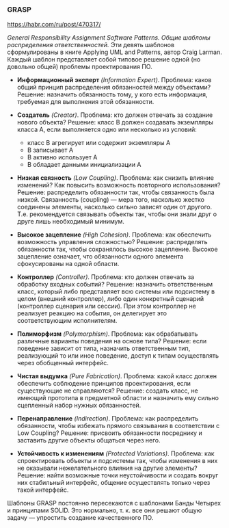 ### GRASP

https://habr.com/ru/post/470317/

*General Responsibility Assignment Software Patterns. Общие шаблоны распределения ответственностей.* Эти девять шаблонов сформулированы в книге Applying UML and Patterns, автор Craig Larman. Каждый шаблон представляет собой типовое решение одной (но довольно общей) проблемы проектирования ПО.

* **Информационный эксперт** *(Information Expert)*. Проблема: каков общий принцип распределения обязанностей между объектами? Решение: назначить обязанность тому, у кого есть информация, требуемая для выполнения этой обязанности.

* **Создатель** *(Creator)*. Проблема: кто должен отвечать за создание нового объекта? Решение: класс B должен создавать экземпляры класса А, если выполняется одно или несколько из условий:
  * класс B агрегирует или содержит экземпляры A
  * B записывает A
  * B активно использует A
  * B обладает данными инициализации A
  
* **Низкая связность** *(Low Coupling)*. Проблема: как снизить влияние изменений? Как повысить возможность повторного использования? Решение: распределить обязанности так, чтобы связанность была низкой. Связанность (coupling) — мера того, насколько жестко соединены элементы, насколько сильно зависят один от другого. Т.е. рекомендуется связывать объекты так, чтобы они знали друг о друге лишь необходимый минимум.

* **Высокое зацепление** *(High Cohesion)*. Проблема: как обеспечить возможность управления сложностью? Решение: распределять обязанности так, чтобы сохранялось высокое зацепление. Высокое зацепление означает, что обязанности одного элемента сфокусированы на одной области.

* **Контроллер** *(Controller)*. Проблема: кто должен отвечать за обработку входных событий? Решение: назначить ответственным класс, который либо представляет всю системы или подсистему в целом (внешний контроллер), либо один конкретный сценарий (контроллер сценария или сессии). При этом контроллер не реализует реакцию на события, он делегирует это соответствующим исполнителям.

* **Полиморфизм** *(Polymorphism)*. Проблема: как обрабатывать различные варианты поведения на основе типа? Решение: если поведение зависит от типа, назначить ответственным тип, реализующий то или иное поведение, доступ к типам осуществлять через обобщенный интерфейс.

* **Чистая выдумка** *(Pure Fabrication)*. Проблема: какой класс должен обеспечить соблюдение принципов проектирования, если существующие не справляются? Решение: создать класс, не имеющий прототипа в предметной области и назначить ему сильно сцепленный набор нужных обязанностей.

* **Перенаправление** *(Indirection)*. Проблема: как распределить обязанности, чтобы избежать прямого связывания в соответствии с Low Coupling? Решение: присвоить обязанности посреднику и заставить другие объекты общаться через него.

* **Устойчивость к изменениям** *(Protected Variations)*. Проблема: как спроектировать объекты и подсистемы так, чтобы изменения в них не оказывали нежелательного влияния на другие элементы? Решение: найти возможные точки неустойчивости и создать вокруг них стабильный интерфейс, общение осуществлять только через такой интерфейс.

Шаблоны GRASP постоянно пересекаются с шаблонами Банды Четырех и принципами SOLID. Это нормально, т. к. все они решают общую задачу — упростить создание качественного ПО.
